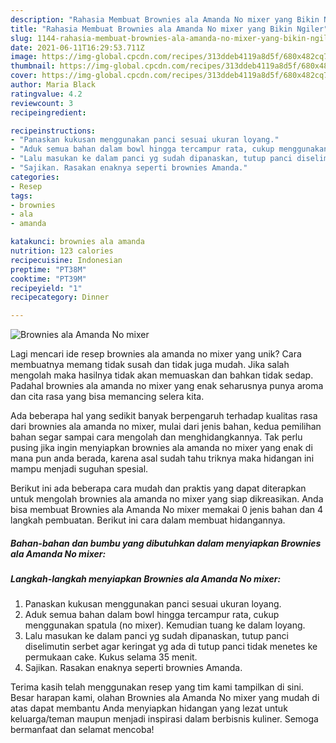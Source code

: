```yaml
---
description: "Rahasia Membuat Brownies ala Amanda No mixer yang Bikin Ngiler"
title: "Rahasia Membuat Brownies ala Amanda No mixer yang Bikin Ngiler"
slug: 1144-rahasia-membuat-brownies-ala-amanda-no-mixer-yang-bikin-ngiler
date: 2021-06-11T16:29:53.711Z
image: https://img-global.cpcdn.com/recipes/313ddeb4119a8d5f/680x482cq70/brownies-ala-amanda-no-mixer-foto-resep-utama.jpg
thumbnail: https://img-global.cpcdn.com/recipes/313ddeb4119a8d5f/680x482cq70/brownies-ala-amanda-no-mixer-foto-resep-utama.jpg
cover: https://img-global.cpcdn.com/recipes/313ddeb4119a8d5f/680x482cq70/brownies-ala-amanda-no-mixer-foto-resep-utama.jpg
author: Maria Black
ratingvalue: 4.2
reviewcount: 3
recipeingredient:

recipeinstructions:
- "Panaskan kukusan menggunakan panci sesuai ukuran loyang."
- "Aduk semua bahan dalam bowl hingga tercampur rata, cukup menggunakan spatula (no mixer). Kemudian tuang ke dalam loyang."
- "Lalu masukan ke dalam panci yg sudah dipanaskan, tutup panci diselimutin serbet agar keringat yg ada di tutup panci tidak menetes ke permukaan cake. Kukus selama 35 menit."
- "Sajikan. Rasakan enaknya seperti brownies Amanda."
categories:
- Resep
tags:
- brownies
- ala
- amanda

katakunci: brownies ala amanda 
nutrition: 123 calories
recipecuisine: Indonesian
preptime: "PT38M"
cooktime: "PT39M"
recipeyield: "1"
recipecategory: Dinner

---
```



![Brownies ala Amanda No mixer](https://img-global.cpcdn.com/recipes/313ddeb4119a8d5f/680x482cq70/brownies-ala-amanda-no-mixer-foto-resep-utama.jpg)

Lagi mencari ide resep brownies ala amanda no mixer yang unik? Cara membuatnya memang tidak susah dan tidak juga mudah. Jika salah mengolah maka hasilnya tidak akan memuaskan dan bahkan tidak sedap. Padahal brownies ala amanda no mixer yang enak seharusnya punya aroma dan cita rasa yang bisa memancing selera kita.



Ada beberapa hal yang sedikit banyak berpengaruh terhadap kualitas rasa dari brownies ala amanda no mixer, mulai dari jenis bahan, kedua pemilihan bahan segar sampai cara mengolah dan menghidangkannya. Tak perlu pusing jika ingin menyiapkan brownies ala amanda no mixer yang enak di mana pun anda berada, karena asal sudah tahu triknya maka hidangan ini mampu menjadi suguhan spesial.


Berikut ini ada beberapa cara mudah dan praktis yang dapat diterapkan untuk mengolah brownies ala amanda no mixer yang siap dikreasikan. Anda bisa membuat Brownies ala Amanda No mixer memakai 0 jenis bahan dan 4 langkah pembuatan. Berikut ini cara dalam membuat hidangannya.

<!--inarticleads1-->

##### Bahan-bahan dan bumbu yang dibutuhkan dalam menyiapkan Brownies ala Amanda No mixer:





<!--inarticleads2-->

##### Langkah-langkah menyiapkan Brownies ala Amanda No mixer:

1. Panaskan kukusan menggunakan panci sesuai ukuran loyang.
1. Aduk semua bahan dalam bowl hingga tercampur rata, cukup menggunakan spatula (no mixer). Kemudian tuang ke dalam loyang.
1. Lalu masukan ke dalam panci yg sudah dipanaskan, tutup panci diselimutin serbet agar keringat yg ada di tutup panci tidak menetes ke permukaan cake. Kukus selama 35 menit.
1. Sajikan. Rasakan enaknya seperti brownies Amanda.




Terima kasih telah menggunakan resep yang tim kami tampilkan di sini. Besar harapan kami, olahan Brownies ala Amanda No mixer yang mudah di atas dapat membantu Anda menyiapkan hidangan yang lezat untuk keluarga/teman maupun menjadi inspirasi dalam berbisnis kuliner. Semoga bermanfaat dan selamat mencoba!
